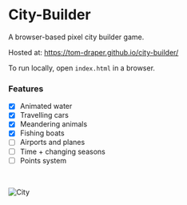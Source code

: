 # City-Builder

A browser-based pixel city builder game.

Hosted at: https://tom-draper.github.io/city-builder/

To run locally, open <code>index.html</code> in a browser.

### Features
- [X] Animated water
- [X] Travelling cars
- [X] Meandering animals
- [X] Fishing boats
- [ ] Airports and planes
- [ ] Time + changing seasons
- [ ] Points system

<br>

![City](https://user-images.githubusercontent.com/41476809/147494587-6a85ae90-aca4-4967-90cf-bfba77e694e5.png)
